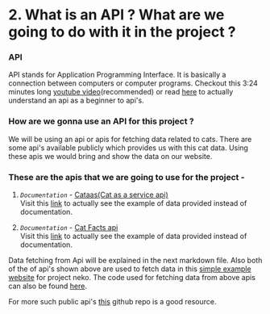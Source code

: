 # 2. What is an API ? What are we going to do with it in the project ?

### API

API stands for Application Programming Interface. It is basically a connection between computers or computer programs.
Checkout this 3:24 minutes long [youtube video](https://www.youtube.com/watch?v=s7wmiS2mSXY)(recommended) or read [here](https://www.ibm.com/cloud/learn/api) to actually understand an api as a beginner to api's.

### How are we gonna use an API for this project ?
We will be using an api or apis for fetching data related to cats. There are some api's available publicly which provides us with this cat data. Using these apis we would bring and show the data on our website. 

### These are the apis that we are going to use for the project -
1) *`Documentation`* - [Cataas(Cat as a service api)](https://cataas.com/#/)  
Visit this [link](https://cataas.com/cat?json=true) to actually see the example of data provided instead of documentation.

2) *`Documentation`* - [Cat Facts api](https://alexwohlbruck.github.io/cat-facts/docs/)   
Visit this [link](https://cat-fact.herokuapp.com/facts/) to actually see the example of data provided instead of documentation.

Data fetching from Api will be explained in the next markdown file. Also both of the of api's shown above are used to fetch data in this [simple example website](https://konoha-developers.github.io/project-neko/) for project neko. The code used for fetching data from above apis can also be found [here](https://github.com/konoha-developers/project-neko/blob/3b0ae6ee05035eb1e3cfe2a23f3c726d95f67907/scripts/main.js#L22).


For more such public api's [this](https://github.com/public-apis/public-apis) github repo is a good resource.

